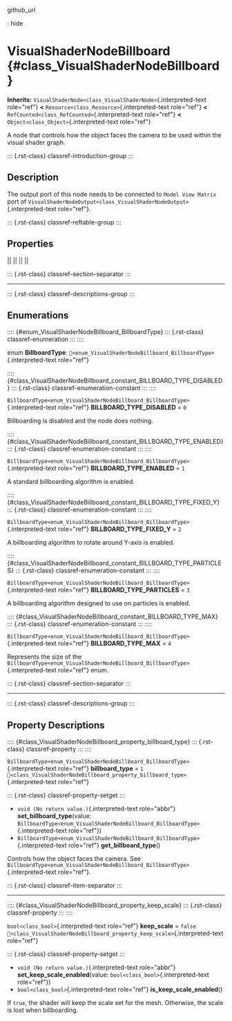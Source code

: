 github_url

:   hide

# VisualShaderNodeBillboard {#class_VisualShaderNodeBillboard}

**Inherits:**
`VisualShaderNode<class_VisualShaderNode>`{.interpreted-text role="ref"}
**\<** `Resource<class_Resource>`{.interpreted-text role="ref"} **\<**
`RefCounted<class_RefCounted>`{.interpreted-text role="ref"} **\<**
`Object<class_Object>`{.interpreted-text role="ref"}

A node that controls how the object faces the camera to be used within
the visual shader graph.

::: {.rst-class}
classref-introduction-group
:::

## Description

The output port of this node needs to be connected to
`Model View Matrix` port of
`VisualShaderNodeOutput<class_VisualShaderNodeOutput>`{.interpreted-text
role="ref"}.

::: {.rst-class}
classref-reftable-group
:::

## Properties

||
||
||
||

::: {.rst-class}
classref-section-separator
:::

------------------------------------------------------------------------

::: {.rst-class}
classref-descriptions-group
:::

## Enumerations

:::: {#enum_VisualShaderNodeBillboard_BillboardType}
::: {.rst-class}
classref-enumeration
:::
::::

enum **BillboardType**:
`🔗<enum_VisualShaderNodeBillboard_BillboardType>`{.interpreted-text
role="ref"}

:::: {#class_VisualShaderNodeBillboard_constant_BILLBOARD_TYPE_DISABLED}
::: {.rst-class}
classref-enumeration-constant
:::
::::

`BillboardType<enum_VisualShaderNodeBillboard_BillboardType>`{.interpreted-text
role="ref"} **BILLBOARD_TYPE_DISABLED** = `0`

Billboarding is disabled and the node does nothing.

:::: {#class_VisualShaderNodeBillboard_constant_BILLBOARD_TYPE_ENABLED}
::: {.rst-class}
classref-enumeration-constant
:::
::::

`BillboardType<enum_VisualShaderNodeBillboard_BillboardType>`{.interpreted-text
role="ref"} **BILLBOARD_TYPE_ENABLED** = `1`

A standard billboarding algorithm is enabled.

:::: {#class_VisualShaderNodeBillboard_constant_BILLBOARD_TYPE_FIXED_Y}
::: {.rst-class}
classref-enumeration-constant
:::
::::

`BillboardType<enum_VisualShaderNodeBillboard_BillboardType>`{.interpreted-text
role="ref"} **BILLBOARD_TYPE_FIXED_Y** = `2`

A billboarding algorithm to rotate around Y-axis is enabled.

:::: {#class_VisualShaderNodeBillboard_constant_BILLBOARD_TYPE_PARTICLES}
::: {.rst-class}
classref-enumeration-constant
:::
::::

`BillboardType<enum_VisualShaderNodeBillboard_BillboardType>`{.interpreted-text
role="ref"} **BILLBOARD_TYPE_PARTICLES** = `3`

A billboarding algorithm designed to use on particles is enabled.

:::: {#class_VisualShaderNodeBillboard_constant_BILLBOARD_TYPE_MAX}
::: {.rst-class}
classref-enumeration-constant
:::
::::

`BillboardType<enum_VisualShaderNodeBillboard_BillboardType>`{.interpreted-text
role="ref"} **BILLBOARD_TYPE_MAX** = `4`

Represents the size of the
`BillboardType<enum_VisualShaderNodeBillboard_BillboardType>`{.interpreted-text
role="ref"} enum.

::: {.rst-class}
classref-section-separator
:::

------------------------------------------------------------------------

::: {.rst-class}
classref-descriptions-group
:::

## Property Descriptions

:::: {#class_VisualShaderNodeBillboard_property_billboard_type}
::: {.rst-class}
classref-property
:::
::::

`BillboardType<enum_VisualShaderNodeBillboard_BillboardType>`{.interpreted-text
role="ref"} **billboard_type** = `1`
`🔗<class_VisualShaderNodeBillboard_property_billboard_type>`{.interpreted-text
role="ref"}

::: {.rst-class}
classref-property-setget
:::

- `void (No return value.)`{.interpreted-text role="abbr"}
  **set_billboard_type**(value:
  `BillboardType<enum_VisualShaderNodeBillboard_BillboardType>`{.interpreted-text
  role="ref"})
- `BillboardType<enum_VisualShaderNodeBillboard_BillboardType>`{.interpreted-text
  role="ref"} **get_billboard_type**()

Controls how the object faces the camera. See
`BillboardType<enum_VisualShaderNodeBillboard_BillboardType>`{.interpreted-text
role="ref"}.

::: {.rst-class}
classref-item-separator
:::

------------------------------------------------------------------------

:::: {#class_VisualShaderNodeBillboard_property_keep_scale}
::: {.rst-class}
classref-property
:::
::::

`bool<class_bool>`{.interpreted-text role="ref"} **keep_scale** =
`false`
`🔗<class_VisualShaderNodeBillboard_property_keep_scale>`{.interpreted-text
role="ref"}

::: {.rst-class}
classref-property-setget
:::

- `void (No return value.)`{.interpreted-text role="abbr"}
  **set_keep_scale_enabled**(value: `bool<class_bool>`{.interpreted-text
  role="ref"})
- `bool<class_bool>`{.interpreted-text role="ref"}
  **is_keep_scale_enabled**()

If `true`, the shader will keep the scale set for the mesh. Otherwise,
the scale is lost when billboarding.
